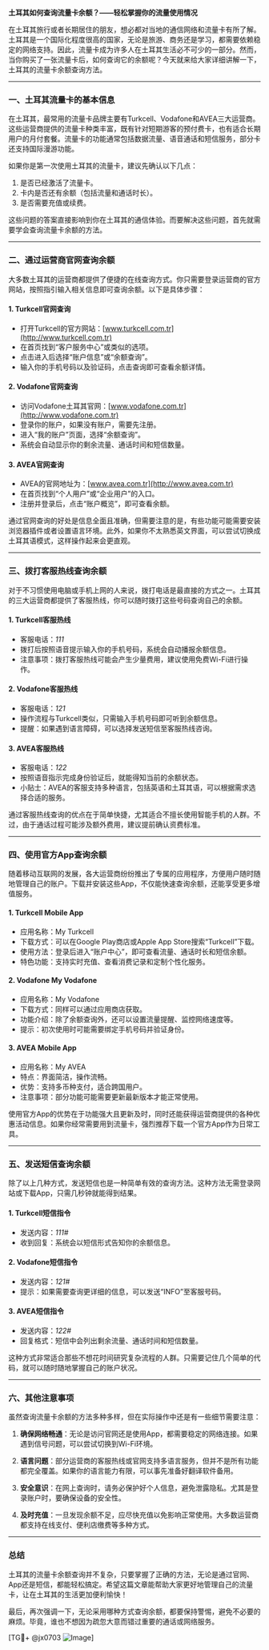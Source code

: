 **土耳其如何查询流量卡余额？——轻松掌握你的流量使用情况**

在土耳其旅行或者长期居住的朋友，想必都对当地的通信网络和流量卡有所了解。土耳其是一个国际化程度很高的国家，无论是旅游、商务还是学习，都需要依赖稳定的网络支持。因此，流量卡成为许多人在土耳其生活必不可少的一部分。然而，当你购买了一张流量卡后，如何查询它的余额呢？今天就来给大家详细讲解一下，土耳其的流量卡余额查询方法。

---

### **一、土耳其流量卡的基本信息**

在土耳其，最常用的流量卡品牌主要有Turkcell、Vodafone和AVEA三大运营商。这些运营商提供的流量卡种类丰富，既有针对短期游客的预付费卡，也有适合长期用户的月付套餐。流量卡的功能通常包括数据流量、语音通话和短信服务，部分卡还支持国际漫游功能。

如果你是第一次使用土耳其的流量卡，建议先确认以下几点：
1. 是否已经激活了流量卡。
2. 卡内是否还有余额（包括流量和通话时长）。
3. 是否需要充值或续费。

这些问题的答案直接影响到你在土耳其的通信体验。而要解决这些问题，首先就需要学会查询流量卡余额的方法。

---

### **二、通过运营商官网查询余额**

大多数土耳其的运营商都提供了便捷的在线查询方式。你只需要登录运营商的官方网站，按照指引输入相关信息即可查询余额。以下是具体步骤：

#### 1. **Turkcell官网查询**
   - 打开Turkcell的官方网站：[www.turkcell.com.tr](http://www.turkcell.com.tr)
   - 在首页找到“客户服务中心”或类似的选项。
   - 点击进入后选择“账户信息”或“余额查询”。
   - 输入你的手机号码以及验证码，点击查询即可查看余额详情。

#### 2. **Vodafone官网查询**
   - 访问Vodafone土耳其官网：[www.vodafone.com.tr](http://www.vodafone.com.tr)
   - 登录你的账户，如果没有账户，需要先注册。
   - 进入“我的账户”页面，选择“余额查询”。
   - 系统会自动显示你的剩余流量、通话时间和短信数量。

#### 3. **AVEA官网查询**
   - AVEA的官网地址为：[www.avea.com.tr](http://www.avea.com.tr)
   - 在首页找到“个人用户”或“企业用户”的入口。
   - 注册并登录后，点击“账户概览”，即可查看余额。

通过官网查询的好处是信息全面且准确，但需要注意的是，有些功能可能需要安装浏览器插件或者设置语言环境。此外，如果你不太熟悉英文界面，可以尝试切换成土耳其语模式，这样操作起来会更直观。

---

### **三、拨打客服热线查询余额**

对于不习惯使用电脑或手机上网的人来说，拨打电话是最直接的方式之一。土耳其的三大运营商都提供了客服热线，你可以随时拨打这些号码查询自己的余额。

#### 1. **Turkcell客服热线**
   - 客服电话：*111*
   - 拨打后按照语音提示输入你的手机号码，系统会自动播报余额信息。
   - 注意事项：拨打客服热线可能会产生少量费用，建议使用免费Wi-Fi进行操作。

#### 2. **Vodafone客服热线**
   - 客服电话：*121*
   - 操作流程与Turkcell类似，只需输入手机号码即可听到余额信息。
   - 提醒：如果遇到语言障碍，可以选择发送短信至客服热线咨询。

#### 3. **AVEA客服热线**
   - 客服电话：*122*
   - 按照语音指示完成身份验证后，就能得知当前的余额状态。
   - 小贴士：AVEA的客服支持多种语言，包括英语和土耳其语，可以根据需求选择合适的服务。

通过客服热线查询的优点在于简单快捷，尤其适合不擅长使用智能手机的人群。不过，由于通话过程可能涉及额外费用，建议提前确认资费标准。

---

### **四、使用官方App查询余额**

随着移动互联网的发展，各大运营商纷纷推出了专属的应用程序，方便用户随时随地管理自己的账户。下载并安装这些App，不仅能快速查询余额，还能享受更多增值服务。

#### 1. **Turkcell Mobile App**
   - 应用名称：My Turkcell
   - 下载方式：可以在Google Play商店或Apple App Store搜索“Turkcell”下载。
   - 使用方法：登录后进入“账户中心”，即可查看流量、通话时长和短信余额。
   - 特色功能：支持实时充值、查看消费记录和定制个性化服务。

#### 2. **Vodafone My Vodafone**
   - 应用名称：My Vodafone
   - 下载方式：同样可以通过应用商店获取。
   - 功能介绍：除了余额查询外，还可以设置流量提醒、监控网络速度等。
   - 提示：初次使用时可能需要绑定手机号码并验证身份。

#### 3. **AVEA Mobile App**
   - 应用名称：My AVEA
   - 特点：界面简洁，操作流畅。
   - 优势：支持多币种支付，适合跨国用户。
   - 注意事项：部分功能可能需要更新最新版本才能正常使用。

使用官方App的优势在于功能强大且更新及时，同时还能获得运营商提供的各种优惠活动信息。如果你经常需要用到流量卡，强烈推荐下载一个官方App作为日常工具。

---

### **五、发送短信查询余额**

除了以上几种方式，发送短信也是一种简单有效的查询方法。这种方法无需登录网站或下载App，只需几秒钟就能得到结果。

#### 1. **Turkcell短信指令**
   - 发送内容：*111#*
   - 收到回复：系统会以短信形式告知你的余额信息。

#### 2. **Vodafone短信指令**
   - 发送内容：*121#*
   - 提示：如果需要查询更详细的信息，可以发送“INFO”至客服号码。

#### 3. **AVEA短信指令**
   - 发送内容：*122#*
   - 回复格式：短信中会列出剩余流量、通话时间和短信数量。

这种方式非常适合那些不想花时间研究复杂流程的人群。只需要记住几个简单的代码，就可以随时随地掌握自己的账户状况。

---

### **六、其他注意事项**

虽然查询流量卡余额的方法多种多样，但在实际操作中还是有一些细节需要注意：

1. **确保网络畅通**：无论是访问官网还是使用App，都需要稳定的网络连接。如果遇到信号问题，可以尝试切换到Wi-Fi环境。
   
2. **语言问题**：部分运营商的客服热线或官网支持多语言服务，但并不是所有功能都完全覆盖。如果你的语言能力有限，可以事先准备好翻译软件备用。

3. **安全意识**：在网上查询时，请务必保护好个人信息，避免泄露隐私。尤其是登录账户时，要确保设备的安全性。

4. **及时充值**：一旦发现余额不足，应尽快充值以免影响正常使用。大多数运营商都支持在线支付、便利店缴费等多种方式。

---

### **总结**

土耳其的流量卡余额查询并不复杂，只要掌握了正确的方法，无论是通过官网、App还是短信，都能轻松搞定。希望这篇文章能帮助大家更好地管理自己的流量卡，让在土耳其的生活更加便利愉快！

最后，再次强调一下，无论采用哪种方式查询余额，都要保持警惕，避免不必要的麻烦。毕竟，谁也不想因为疏忽大意而错过重要的通话或网络服务。

[TG💪+ @jx0703 ![Image](https://github.com/user-attachments/assets/dbca1d08-cadb-493c-b0ec-ad6f7a83f270)]